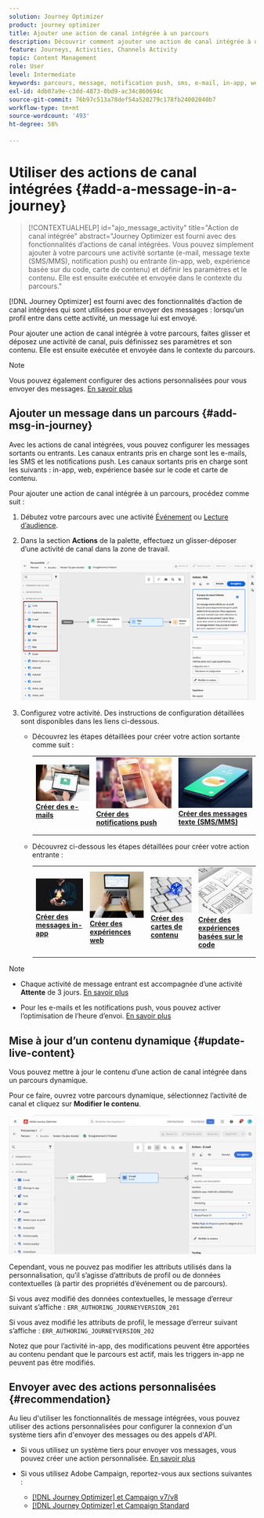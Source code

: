 ```yaml
---
solution: Journey Optimizer
product: journey optimizer
title: Ajouter une action de canal intégrée à un parcours
description: Découvrir comment ajouter une action de canal intégrée à un parcours
feature: Journeys, Activities, Channels Activity
topic: Content Management
role: User
level: Intermediate
keywords: parcours, message, notification push, sms, e-mail, in-app, web, carte de contenu, expérience basée sur du code
exl-id: 4db07a9e-c3dd-4873-8bd9-ac34c860694c
source-git-commit: 76b97c513a78def54a520279c178fb24002040b7
workflow-type: tm+mt
source-wordcount: '493'
ht-degree: 58%

---
```


# Utiliser des actions de canal intégrées {#add-a-message-in-a-journey}

>[!CONTEXTUALHELP]
>id="ajo_message_activity"
>title="Action de canal intégrée"
>abstract="Journey Optimizer est fourni avec des fonctionnalités d’actions de canal intégrées. Vous pouvez simplement ajouter à votre parcours une activité sortante (e-mail, message texte (SMS/MMS), notification push) ou entrante (in-app, web, expérience basée sur du code, carte de contenu) et définir les paramètres et le contenu. Elle est ensuite exécutée et envoyée dans le contexte du parcours."

[!DNL Journey Optimizer] est fourni avec des fonctionnalités d’action de canal intégrées qui sont utilisées pour envoyer des messages : lorsqu’un profil entre dans cette activité, un message lui est envoyé.

Pour ajouter une action de canal intégrée à votre parcours, faites glisser et déposez une activité de canal, puis définissez ses paramètres et son contenu. Elle est ensuite exécutée et envoyée dans le contexte du parcours.

>[!NOTE]
>
>Vous pouvez également configurer des actions personnalisées pour vous envoyer des messages. [En savoir plus](#recommendation)

## Ajouter un message dans un parcours  {#add-msg-in-journey}

Avec les actions de canal intégrées, vous pouvez configurer les messages sortants ou entrants. Les canaux entrants pris en charge sont les e-mails, les SMS et les notifications push. Les canaux sortants pris en charge sont les suivants : in-app, web, expérience basée sur le code et carte de contenu.

Pour ajouter une action de canal intégrée à un parcours, procédez comme suit :

1. Débutez votre parcours avec une activité [Événement](general-events.md) ou [Lecture d’audience](read-audience.md).

1. Dans la section **Actions** de la palette, effectuez un glisser-déposer d’une activité de canal dans la zone de travail.

   ![](assets/journey-web-activity.png)


1. Configurez votre activité. Des instructions de configuration détaillées sont disponibles dans les liens ci-dessous.

   * Découvrez les étapes détaillées pour créer votre action sortante comme suit :

     <table style="table-layout:fixed">
      <tr style="border: 0;">
      <td>
      <a href="../email/create-email.md">
      <img alt="Lead" src="../assets/do-not-localize/email.jpg">
      </a>
      <div><a href="../email/create-email.md"><strong>Créer des e-mails</strong>
      </div>
      <p>
      </td>
      <td>
      <a href="../push/create-push.md">
      <img alt="Peu fréquent" src="../assets/do-not-localize/push.jpg">
      </a>
      <div>
      <a href="../push/create-push.md"><strong>Créer des notifications push<strong></a>
      </div>
      <p>
      </td>
      <td>
      <a href="../sms/create-sms.md">
      <img alt="Validation" src="../assets/do-not-localize/sms.jpg">
      </a>
      <div>
      <a href="../sms/create-sms.md"><strong>Créer des messages texte (SMS/MMS)</strong></a>
      </div>
      <p>
      </td>
      </tr>
      </table>

   * Découvrez ci-dessous les étapes détaillées pour créer votre action entrante :

     <table style="table-layout:fixed">
      <tr style="border: 0;">
      <td>
      <a href="../in-app/create-in-app.md">
      <img alt="Lead" src="../assets/do-not-localize/in-app.jpg">
      </a>
      <div><a href="../in-app/create-in-app.md"><strong>Créer des messages in-app</strong>
      </div>
      <p>
      </td>
      <td>
      <a href="../web/create-web.md">
      <img alt="Lead" src="../assets/do-not-localize/web-create.jpg">
      </a>
      <div><a href="../web/create-web.md"><strong>Créer des expériences web</strong>
      </div>
      <p>
      </td>
      <td>
      <a href="../content-card/create-content-card.md">
      <img alt="Lead" src="../assets/do-not-localize/sms-config.jpg">
      </a>
      <div><a href="../content-card/create-content-card.md"><strong>Créer des cartes de contenu</strong>
      </div>
      <p>
      </td>
      <td>
      <a href="../code-based/create-code-based.md">
      <img alt="Peu fréquent" src="../assets/do-not-localize/web-design.jpg">
      </a>
      <div>
      <a href="../code-based/create-code-based.md"><strong>Créer des expériences basées sur le code<strong></a>
      </div>
      <p>
      </td>
      </tr>
      </table>

>[!NOTE]
>
>* Chaque activité de message entrant est accompagnée d’une activité **Attente** de 3 jours. [En savoir plus](wait-activity.md#auto-wait-node)
>
>* Pour les e-mails et les notifications push, vous pouvez activer l’optimisation de l’heure d’envoi. [En savoir plus](send-time-optimization.md)



## Mise à jour d’un contenu dynamique {#update-live-content}

Vous pouvez mettre à jour le contenu d’une action de canal intégrée dans un parcours dynamique.

Pour ce faire, ouvrez votre parcours dynamique, sélectionnez l’activité de canal et cliquez sur **Modifier le contenu**.

![](assets/add-a-message2.png)

Cependant, vous ne pouvez pas modifier les attributs utilisés dans la personnalisation, qu’il s’agisse d’attributs de profil ou de données contextuelles (à partir des propriétés d’événement ou de parcours).

Si vous avez modifié des données contextuelles, le message d’erreur suivant s’affiche : `ERR_AUTHORING_JOURNEYVERSION_201`

Si vous avez modifié les attributs de profil, le message d’erreur suivant s’affiche : `ERR_AUTHORING_JOURNEYVERSION_202`

Notez que pour l’activité in-app, des modifications peuvent être apportées au contenu pendant que le parcours est actif, mais les triggers in-app ne peuvent pas être modifiés.

## Envoyer avec des actions personnalisées {#recommendation}

Au lieu d&#39;utiliser les fonctionnalités de message intégrées, vous pouvez utiliser des actions personnalisées pour configurer la connexion d&#39;un système tiers afin d&#39;envoyer des messages ou des appels d&#39;API.

* Si vous utilisez un système tiers pour envoyer vos messages, vous pouvez créer une action personnalisée. [En savoir plus](../action/action.md)

* Si vous utilisez Adobe Campaign, reportez-vous aux sections suivantes :

   * [[!DNL Journey Optimizer] et Campaign v7/v8](../action/acc-action.md)
   * [[!DNL Journey Optimizer] et Campaign Standard](../action/acs-action.md)